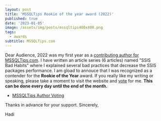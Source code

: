 ```yaml
---
layout: post
title: 'MSSQLTips Rookie of the year award (2022)'
published: true
date: '2023-01-05'
image: /assets/img/posts/mssqltips400x400.png
tags:
  - awards
subtitle: MSSQLTips.com
---
```


Dear Audience, 2022 was my first year as a [contributing author for MSSQLTips.com](https://www.mssqltips.com/sqlserverauthor/412/hadi-fadlallah/?utm_source=HadiFadlallah). I have written an article series (6 articles) named "SSIS Bad Habits" where I explained several bad practices that decrease the SSIS packages performance.
I am gload to annouce that I was recognized as a contender for the **Rookie of the Year** award. If you really like my writing or speaking, please take a moment to visit the website and [vote](https://www.mssqltips.com/mssqltips-author-of-year/?utm_source=HadiFadlallah) for me. 
**This can be done every day until the end of the month.**

* [MSSQLTips Author Voting](https://www.mssqltips.com/mssqltips-author-of-year/?utm_source=HadiFadlallah)

Thanks in advance for your support.
Sincerely,

Hadi
